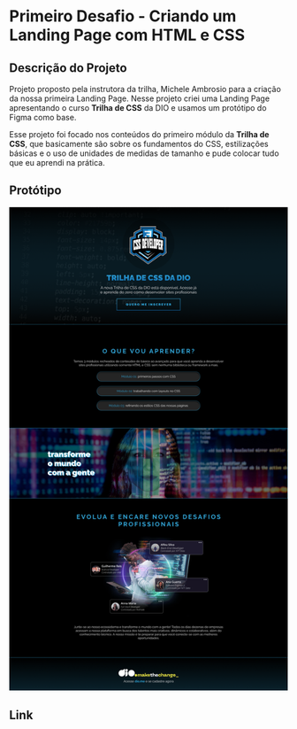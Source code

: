# Primeiro Desafio - Criando um Landing Page com HTML e CSS


## Descrição do Projeto

Projeto proposto pela instrutora da trilha, Michele Ambrosio para a criação da nossa primeira Landing Page. Nesse projeto criei uma Landing Page apresentando o curso **Trilha de CSS** da DIO e usamos um protótipo do Figma como base.

Esse projeto foi focado nos conteúdos do primeiro módulo da **Trilha de CSS**, que basicamente são sobre os fundamentos do CSS, estilizações básicas e o uso de unidades de medidas de tamanho e pude colocar tudo que eu aprendi na prática.

## Protótipo

![protótipo da landing page](assets/images/image.png)

## Link

